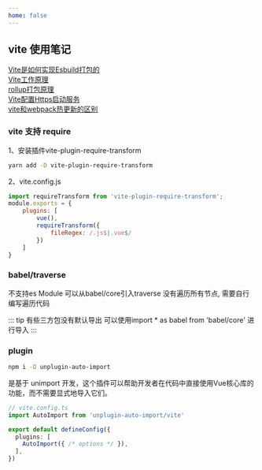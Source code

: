 ```yaml
---
home: false
---
```


## vite 使用笔记

[Vite是如何实现Esbuild打包的](https://segmentfault.com/a/1190000043980887)  
[Vite工作原理](https://juejin.cn/post/7350936959059722280?utm_source=gold_browser_extension)  
[rollup打包原理](https://www.baidu.com/link?url=qSPsxiW5_Rboe-4tNN26ObiF8LoQFgnyDX8zMl7HZHYClDlr1eq37JL-4hpDSab5WUqwB7iqfo8Y4VnKAtXBla&wd=&eqid=d2f2c99500896c100000000565e43fbb)  
[Vite配置Https启动服务](https://blog.csdn.net/weixin_44786530/article/details/135893697)  
[vite和webpack热更新的区别](https://juejin.cn/post/7338042858702618678?utm_source=gold_browser_extension#heading-14)  
### vite 支持 require

1、安装插件vite-plugin-require-transform
``` bash
yarn add -D vite-plugin-require-transform
```

2、vite.config.js
``` js
import requireTransform from 'vite-plugin-require-transform';
module.exports = {
    plugins: [
        vue(),
        requireTransform({
            fileRegex: /.js$|.vue$/
        })
    ]
}
```

### babel/traverse 
不支持es Module 可以从babel/core引入traverse
没有遍历所有节点, 需要自行编写遍历代码

::: tip
有些三方包没有默认导出 可以使用import * as babel from 'babel/core' 进行导入
:::

### plugin

``` bash
npm i -D unplugin-auto-import
```
是基于 unimport 开发，这个插件可以帮助开发者在代码中直接使用Vue核心库的功能，而不需要显式地导入它们。
``` ts
// vite.config.ts
import AutoImport from 'unplugin-auto-import/vite'

export default defineConfig({
  plugins: [
    AutoImport({ /* options */ }),
  ],
})
```
